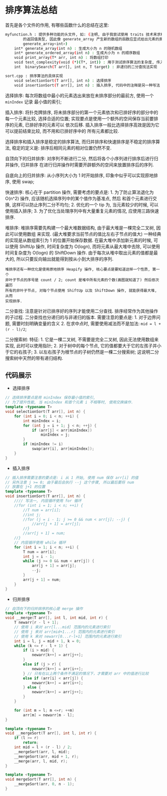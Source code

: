# 排序算法总结

首先是各个文件的作用, 有哪些函数什么的总结在这里:

```bash
myfunction.h : 提供多种功能的头文件, 如: (注明, 由于我尝试使用 traits 技术来求模板函数
        的返回值类型, 因此像 generate_array 产生新的数组的函数应显式给出元素的类型, 比如
        generate_array<int>)
    int* generate_array(int n) : 生成大小为 n 的随机数组
    int* generate_ordered_array(int n) : 生成大小为 n 的顺序数组
    void print_array(T* arr, int n) : 将数组打印
    void test_complexity(void (*)(T*, int)) : 用于测试排序算法的复杂度, 传入排序的函数即可
    int  binarySearch(T arr[], int n, T target) : 非递归的二分查找法实现

sort.cpp : 排序算法的具体实现
    void selectionSort(T arr[], int n) : 选择排序
    void insertionSort(T arr[], int n) : 插入排序, 代码中的注释是另一种写法
```

选择排序: 每次将数组中最小的元素选出来放在未排序部分的最前方, 使用一个 `minIndex` 记录
    最小值的索引;

插入排序: 将扑克牌排序, 将未排序部分的第一个元素依次和已排好序的部分中的每一个元素比较,
    选择合适的位置; 实现要点是使用一个额外的空间保存当前要排序的元素, 已排好序的元素可以
    依次后移. 插入排序一般比选择排序高效是因为它可以提前结束比较, 而不用和已排好序中的
    所有元素都比较.

选择排序和插入排序是稳定的排序算法, 而归并排序和快速排序是不稳定的排序算法, 稳定的定义是:
排序后相同元素的相对位置仍然不变.

自顶向下的归并排序: 对序列不断进行二分, 然后将各个小序列进行排序后进行归并操作, 归并排序
    在进行归并操作时需要开辟额外的空间来放置排序后的序列.

自底向上的归并排序: 从小序列大小为 1 时开始排序, 印象中似乎可以实现原地排序, 使用 swap;

快速排序: 核心在于 partition 操作, 需要考虑的要点是:
        1. 为了防止算法退化为 O(n^2) 操作, 应该随机选择序列中的某个值作为基准点, 然后
        和首个元素进行交换, 这样可以防止序列二分不均匀;
        2. 优化的一个 tip 为, 当元素较少的时候, 可以使用插入排序;
        3. 为了优化当处理序列中有大量重复元素的情况, 应使用三路快速排序.

堆排序: 堆排序需要先构建一个最大堆数据结构, 由于最大堆是一棵完全二叉树, 因此可以使用数组
    来实现. (最大堆要求当前节点的值比左右子节点的值大) 一种经典的实现是从数组索引为 1 
    的位置开始保存数据. 在最大堆中添加新元素的时候, 可以使用 ShiftUp 操作, 时间复杂度为
    O(logn), 而将元素从最大堆中去除, 可以使用时间复杂度为 O(logn) 的 ShiftDown 操作.
    由于每次从堆中取出元素的值都是最大的, 所以只要反向输出就能得到按从小到大排序的序列.

    堆排序还有一种优化是使用原地排序 Heapify 操作, 核心要点是要知道这样一个性质, 第一个
    非叶子节点的序号是 count / 2; count 是堆中所有元素的个数(画图就知道了) 然后依次遍历
    所有的非叶子节点, 对每个节点使用 ShiftUp 以及 ShiftDown 操作, 就能获得最大堆, 从而
    实现排序.


二分查找: 注意是针对已排序好的序列才能使用二分查找. 排序经常作为其他操作的子过程.
    二分查找也分递归的与非递归的版本. 需要注意的要点是:
    1. 对于边界问题, 需要时刻明确变量的含义
    2. 在求中点时, 需要使用减法而不是加法: `mid = l + (r - l)/2`;

二分搜索树: 特征:
    1. 它是一棵二叉树, 不需要是完全二叉树, 因此无法使用数组来实现, 此时可以使用指针;
    2. 对于树中的每个节点, 它的值都要大于它的左孩子并小于它的右孩子;
    3. 以左右孩子为根节点的子树仍然是一棵二分搜索树; 这说明二分搜索树中天然的带有递归结构.


## 代码展示

+ 选择排序

```cpp
// 选择排序要点是用 minIndex 保存最小值的索引,
// 为了提升性能, 当 minIndex 和首个元素 i 不相等时, 使用交换操作.
template <typename T>
void selectionSort(T arr[], int n) {
    for (int i = 0; i < n; ++i) {
        int minIndex = i;
        for (int j = i + 1; j < n; ++j) {
            if (arr[j] < arr[minIndex])
                minIndex = j;
        }
        if (minIndex != i)
            swap(arr[i], arr[minIndex]);
    }
}
```

+ 插入排序

```cpp
// 插入排序需要注意的要点是: i 从 1 开始, 使用 num 保存 arr[i] 的值
// 另外注意 j >= 0; 由于最后会执行 --j 这个步骤, 所以最后要将 num
// 放置在 j+1 的位置
template <typename T>
void insertionSort(T arr[], int n) {
    //// 写法一, 内层循环使用 for 循环
    //for (int i = 1; i < n; ++i) {
        //T num = arr[i];
        //int j;
        //for (j = i - 1; j >= 0 && num < arr[j]; --j) {
            //arr[j + 1] = arr[j];
        //}
        //arr[j + 1] = num;
    //}
    // 内层循环使用 while 循环
    for (int i = 1; i < n; ++i) {
        T num = arr[i];
        int j = i - 1;
        while (j >= 0 && num < arr[j]) {
            arr[j + 1] = arr[j];
            --j;
        }
        arr[j + 1] = num;
    }
}
```

+ 归并排序

```cpp
// 自顶向下的归并排序的核心是 merge 操作
template <typename T>
void __merge(T arr[], int l, int mid, int r) {
    T newarr[r - l + 1];
    // 使用 i 来对 arr[l...mid] 范围内的元素进行索引
    // 使用 j 来对 arr[mid+1...r] 范围内的元素进行索引
    // 使用 k 来对 newarr[0...r-l+1] 范围内的元素进行索引
    int i = l, j = mid + 1, k = 0;
    while (k <= r - l + 1) {
        if (i > mid) {
            newarr[k++] = arr[j++];
        }
        else if (j > r) {
            newarr[k++] = arr[i++];
        } // 只有在以上两个条件不满足的情况下，才需要对 arr 中的值进行比较
        else if (arr[i] < arr[j]) {
            newarr[k++] = arr[i++];
        } else {
            newarr[k++] = arr[j++];
        }
    }

    for (int m = l; m <=r; ++m)
        arr[m] = newarr[m - l];
}

template <typename T>
void __mergeSort(T arr[], int l, int r) {
    if (l >= r)
        return;
    int mid = l + (r - l) / 2;
    __mergeSort(arr, l, mid);
    __mergeSort(arr, mid + 1, r);
    __merge(arr, l, mid, r);
}

template <typename T>
void mergeSort(T arr[], int n) {
    __mergeSort(arr, 0, n - 1);
}
```
